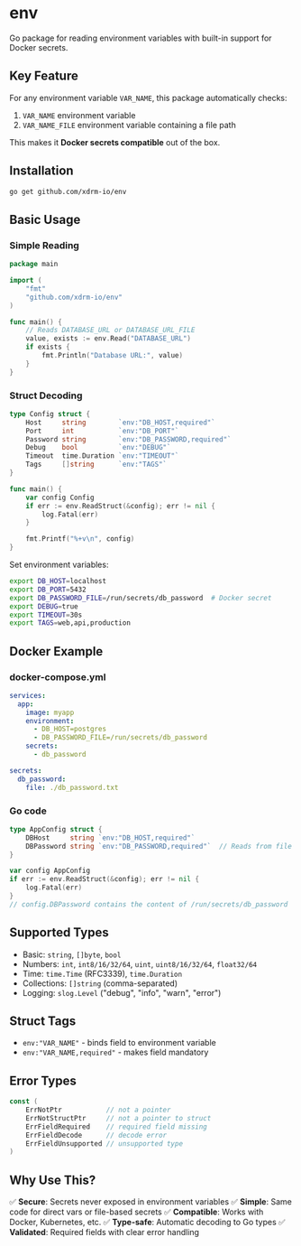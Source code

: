 # env

Go package for reading environment variables with built-in support for Docker secrets.

## Key Feature

For any environment variable `VAR_NAME`, this package automatically checks:
1. `VAR_NAME` environment variable
2. `VAR_NAME_FILE` environment variable containing a file path

This makes it **Docker secrets compatible** out of the box.

## Installation

```bash
go get github.com/xdrm-io/env
```

## Basic Usage

### Simple Reading

```go
package main

import (
    "fmt"
    "github.com/xdrm-io/env"
)

func main() {
    // Reads DATABASE_URL or DATABASE_URL_FILE
    value, exists := env.Read("DATABASE_URL")
    if exists {
        fmt.Println("Database URL:", value)
    }
}
```

### Struct Decoding

```go
type Config struct {
    Host     string        `env:"DB_HOST,required"`
    Port     int           `env:"DB_PORT"`
    Password string        `env:"DB_PASSWORD,required"`
    Debug    bool          `env:"DEBUG"`
    Timeout  time.Duration `env:"TIMEOUT"`
    Tags     []string      `env:"TAGS"`
}

func main() {
    var config Config
    if err := env.ReadStruct(&config); err != nil {
        log.Fatal(err)
    }

    fmt.Printf("%+v\n", config)
}
```

Set environment variables:
```bash
export DB_HOST=localhost
export DB_PORT=5432
export DB_PASSWORD_FILE=/run/secrets/db_password  # Docker secret
export DEBUG=true
export TIMEOUT=30s
export TAGS=web,api,production
```

## Docker Example

### docker-compose.yml
```yaml
services:
  app:
    image: myapp
    environment:
      - DB_HOST=postgres
      - DB_PASSWORD_FILE=/run/secrets/db_password
    secrets:
      - db_password

secrets:
  db_password:
    file: ./db_password.txt
```

### Go code
```go
type AppConfig struct {
    DBHost     string `env:"DB_HOST,required"`
    DBPassword string `env:"DB_PASSWORD,required"`  // Reads from file
}

var config AppConfig
if err := env.ReadStruct(&config); err != nil {
    log.Fatal(err)
}
// config.DBPassword contains the content of /run/secrets/db_password
```

## Supported Types

- Basic: `string`, `[]byte`, `bool`
- Numbers: `int`, `int8/16/32/64`, `uint`, `uint8/16/32/64`, `float32/64`
- Time: `time.Time` (RFC3339), `time.Duration`
- Collections: `[]string` (comma-separated)
- Logging: `slog.Level` ("debug", "info", "warn", "error")

## Struct Tags

- `env:"VAR_NAME"` - binds field to environment variable
- `env:"VAR_NAME,required"` - makes field mandatory

## Error Types

```go
const (
    ErrNotPtr           // not a pointer
    ErrNotStructPtr     // not a pointer to struct
    ErrFieldRequired    // required field missing
    ErrFieldDecode      // decode error
    ErrFieldUnsupported // unsupported type
)
```

## Why Use This?

✅ **Secure**: Secrets never exposed in environment variables
✅ **Simple**: Same code for direct vars or file-based secrets
✅ **Compatible**: Works with Docker, Kubernetes, etc.
✅ **Type-safe**: Automatic decoding to Go types
✅ **Validated**: Required fields with clear error handling
